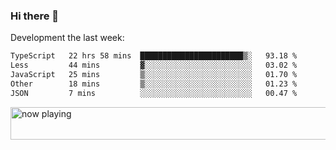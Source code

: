 ### Hi there 👋

Development the last week:
<!--START_SECTION:waka-->

```txt
TypeScript   22 hrs 58 mins  ███████████████████████▒░   93.18 %
Less         44 mins         ▓░░░░░░░░░░░░░░░░░░░░░░░░   03.02 %
JavaScript   25 mins         ▒░░░░░░░░░░░░░░░░░░░░░░░░   01.70 %
Other        18 mins         ▒░░░░░░░░░░░░░░░░░░░░░░░░   01.23 %
JSON         7 mins          ░░░░░░░░░░░░░░░░░░░░░░░░░   00.47 %
```

<!--END_SECTION:waka-->

<!--
**JASONPANGGO/jasonpanggo** is a ✨ _special_ ✨ repository because its `README.md` (this file) appears on your GitHub profile.

Here are some ideas to get you started:

- 🔭 I’m currently working on ...
- 🌱 I’m currently learning ...
- 👯 I’m looking to collaborate on ...
- 🤔 I’m looking for help with ...
- 💬 Ask me about ...
- 📫 How to reach me: ...
- 😄 Pronouns: ...
- ⚡ Fun fact: ...
-->

<a href="https://volt.fm/user/q8yd9e79csfr57rt" target="_blank"><img src="https://spotify-badge-egoist.vercel.app/api/now-playing" width="540" height="52" alt="now playing"></a>
